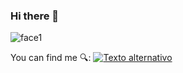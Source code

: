 ### Hi there 🫤
![face1](https://github.com/SeveralTool/SeveralTool/assets/40505451/c2140d44-451e-4944-8e85-bf994598b1d6)

You can find me 🔍:
<a href="https://twitter.com/Nahuuu_7">
  <img src="https://github.com/SeveralTool/SeveralTool/assets/40505451/3a6cb4c9-5dfa-4393-b005-ecbd08b2a734" alt="Texto alternativo">
</a>












<!--

-[Web Site](https://severaltool.vercel.app/)
-[](https://twitter.com/Nahuuu_7)











**SeveralTool/SeveralTool** is a ✨ _special_ ✨ repository because its `README.md` (this file) appears on your GitHub profile.

Here are some ideas to get you started:

- 🔭 I’m currently working on ...
- 🌱 I’m currently learning ...
- 👯 I’m looking to collaborate on ...
- 🤔 I’m looking for help with ...
- 💬 Ask me about ...
- 📫 How to reach me: ...
- 😄 Pronouns: ...
- ⚡ Fun fact: ...
-->

